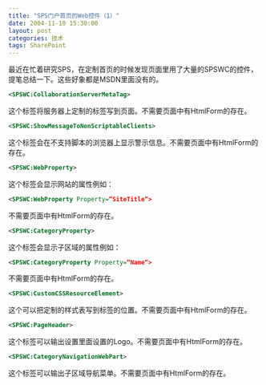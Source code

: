 ```yaml
---
title: "SPS门户首页的Web控件（1）"
date: 2004-11-10 15:30:00
layout: post
categories: 技术
tags: SharePoint
---
```


最近在忙着研究SPS，在定制首页的时候发现页面里用了大量的SPSWC的控件，提笔总结一下。这些好象都是MSDN里面没有的。

```xml
<SPSWC:CollaborationServerMetaTag>
```

这个标签将服务器上定制的<meta>标签写到页面。不需要页面中有HtmlForm的存在。

```xml
<SPSWC:ShowMessageToNonScriptableClients>
```

这个标签会在不支持脚本的浏览器上显示警示信息。不需要页面中有HtmlForm的存在。

```xml
<SPSWC:WebProperty>
```

这个标签会显示网站的属性例如：

```xml
<SPSWC:WebProperty Property=“SiteTitle“>
```

不需要页面中有HtmlForm的存在。

```xml
<SPSWC:CategoryProperty>
```

这个标签会显示子区域的属性例如：

```xml
<SPSWC:CategoryProperty Property=“Name“>
```

不需要页面中有HtmlForm的存在。

```xml
<SPSWC:CustomCSSResourceElement>
```

这个可以把定制的样式表写到标签的位置。不需要页面中有HtmlForm的存在。

```xml
<SPSWC:PageHeader>
```

这个标签可以输出设置里面设置的Logo。不需要页面中有HtmlForm的存在。

```xml
<SPSWC:CategoryNavigationWebPart>
```

这个标签可以输出子区域导航菜单。不需要页面中有HtmlForm的存在。